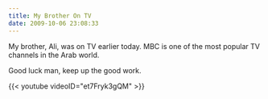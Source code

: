 ```yaml
---
title: My Brother On TV
date: 2009-10-06 23:08:33
---
```


My brother, Ali, was on TV earlier today. MBC is one of the most popular TV channels in the Arab world.<!--more-->

Good luck man, keep up the good work.

{{< youtube videoID="et7Fryk3gQM" >}}